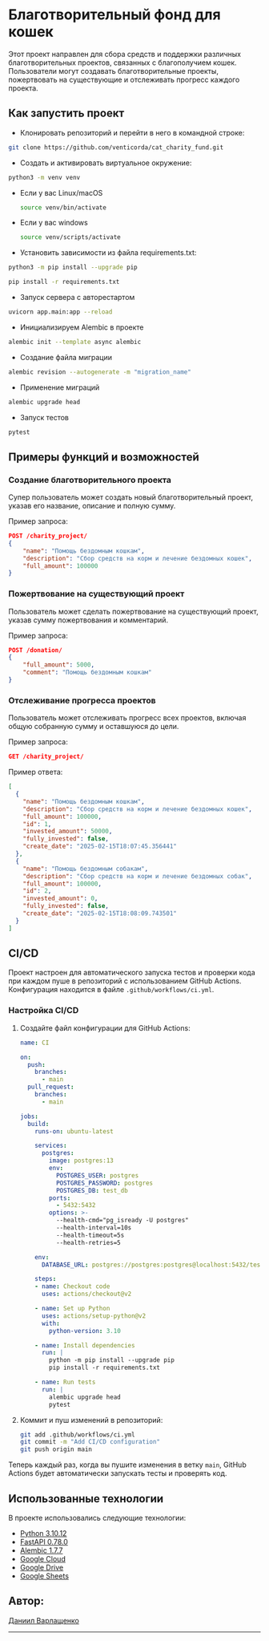 # Благотворительный фонд для кошек

Этот проект направлен для сбора средств и поддержки различных благотворительных проектов, связанных с благополучием кошек. Пользователи могут создавать благотворительные проекты, пожертвовать на существующие и отслеживать прогресс каждого проекта.

## Как запустить проект
* Клонировать репозиторий и перейти в него в командной строке:

``` bash
git clone https://github.com/venticorda/cat_charity_fund.git
```
* Cоздать и активировать виртуальное окружение:

``` bash
python3 -m venv venv
```

* Если у вас Linux/macOS

    ``` bash
    source venv/bin/activate
    ```

* Если у вас windows

    ``` bash
    source venv/scripts/activate
    ```

* Установить зависимости из файла requirements.txt:

``` bash
python3 -m pip install --upgrade pip
```

``` bash
pip install -r requirements.txt
```

* Запуск сервера с авторестартом
``` bash
uvicorn app.main:app --reload
```
* Инициализируем Alembic в проекте
``` bash
alembic init --template async alembic
```
* Создание файла миграции
``` bash
alembic revision --autogenerate -m "migration_name"
```
* Применение миграций
``` bash
alembic upgrade head
```
* Запуск тестов
``` bash
pytest
```

## Примеры функций и возможностей

### Создание благотворительного проекта

Супер пользователь может создать новый благотворительный проект, указав его название, описание и полную сумму.

Пример запроса:
```json
POST /charity_project/
{
    "name": "Помощь бездомным кошкам",
    "description": "Сбор средств на корм и лечение бездомных кошек",
    "full_amount": 100000
}
```

### Пожертвование на существующий проект

Пользователь может сделать пожертвование на существующий проект, указав сумму пожертвования и комментарий.

Пример запроса:
```json
POST /donation/
{
    "full_amount": 5000,
    "comment": "Помощь бездомным кошкам"
}
```

### Отслеживание прогресса проектов

Пользователь может отслеживать прогресс всех проектов, включая общую собранную сумму и оставшуюся до цели.

Пример запроса:
```json
GET /charity_project/
```

Пример ответа:
```json
[
  {
    "name": "Помощь бездомным кошкам",
    "description": "Сбор средств на корм и лечение бездомных кошек",
    "full_amount": 100000,
    "id": 1,
    "invested_amount": 50000,
    "fully_invested": false,
    "create_date": "2025-02-15T18:07:45.356441"
  },
  {
    "name": "Помощь бездомным собакам",
    "description": "Сбор средств на корм и лечение бездомных собак",
    "full_amount": 100000,
    "id": 2,
    "invested_amount": 0,
    "fully_invested": false,
    "create_date": "2025-02-15T18:08:09.743501"
  }
]
```

## CI/CD

Проект настроен для автоматического запуска тестов и проверки кода при каждом пуше в репозиторий с использованием GitHub Actions. Конфигурация находится в файле `.github/workflows/ci.yml`.

### Настройка CI/CD

1. Создайте файл конфигурации для GitHub Actions:
    ```yaml
    name: CI

    on:
      push:
        branches:
          - main
      pull_request:
        branches:
          - main

    jobs:
      build:
        runs-on: ubuntu-latest

        services:
          postgres:
            image: postgres:13
            env:
              POSTGRES_USER: postgres
              POSTGRES_PASSWORD: postgres
              POSTGRES_DB: test_db
            ports:
              - 5432:5432
            options: >-
              --health-cmd="pg_isready -U postgres"
              --health-interval=10s
              --health-timeout=5s
              --health-retries=5

        env:
          DATABASE_URL: postgres://postgres:postgres@localhost:5432/test_db

        steps:
        - name: Checkout code
          uses: actions/checkout@v2

        - name: Set up Python
          uses: actions/setup-python@v2
          with:
            python-version: 3.10

        - name: Install dependencies
          run: |
            python -m pip install --upgrade pip
            pip install -r requirements.txt

        - name: Run tests
          run: |
            alembic upgrade head
            pytest
    ```

2. Коммит и пуш изменений в репозиторий:
    ```bash
    git add .github/workflows/ci.yml
    git commit -m "Add CI/CD configuration"
    git push origin main
    ```

Теперь каждый раз, когда вы пушите изменения в ветку `main`, GitHub Actions будет автоматически запускать тесты и проверять код.

## Использованные технологии
В проекте использовались следующие технологии:
- [Python 3.10.12](https://www.python.org/)
- [FastAPI 0.78.0](https://fastapi.tiangolo.com/)
- [Alembic 1.7.7](https://alembic.sqlalchemy.org/)
- [Google Cloud](https://console.cloud.google.com/)
- [Google Drive](https://drive.google.com/)
- [Google Sheets](https://workspace.google.com/products/sheets/)

## Автор:
[Даниил Варлащенко](https://github.com/venticorda)
***
